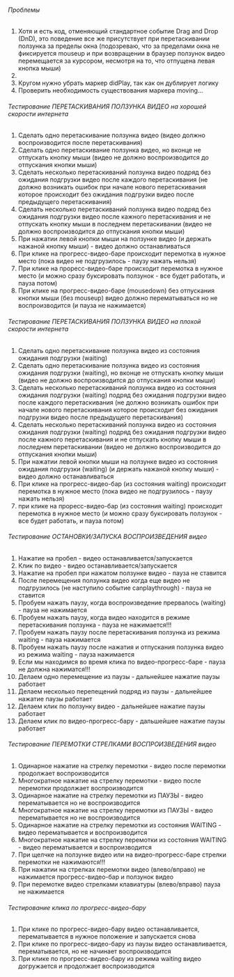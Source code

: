 ###### Проблемы
1. Хотя и есть код, отменяющий стандартное событие Drag and Drop (DnD), это поведение все же присутствует при перетаскивании ползунка за пределы окна (подозреваю, что за пределами окна не фиксируется mouseup и при возвращении в браузер ползунок видео перемещается за курсором, несмотря на то, что отпущена левая кнопка мыши)
2. 
3. Кругом нужно убрать маркер didPlay, так как он дублирует логику 
4. Проверить необходимость существования маркера moving...

###### Тестирование ПЕРЕТАСКИВАНИЯ ПОЛЗУНКА ВИДЕО на хорошей скорости интернета
1. Сделать одно перетаскивание ползунка видео (видео должно воспроизводится после перетаскивания)
2. Сделать одно перетаскивание ползунка видео, но вконце не отпускать кнопку мыши (видео не должно воспроизводится до отпускания кнопки мыши)
3. Сделать несколько перетаскиваний ползунка видео подряд без ожидания подгрузки видео после каждого перетаскивания (не должно возникать ошибок при начале нового перетаскивания которое происходит без ожидания подгрузки видео после предыдущего перетаскивания)
4. Сделать несколько перетаскиваний ползунка видео подряд без ожидания подгрузки видео после кажного перетаскивания и не отпускать кнопку мыши в последнем перетаскивании (видео не должно воспроизводится до отпускания кнопки мыши)
5. При нажатии левой кнопки мыши на ползунке видео (и держать нажаной кнопку мыши) - видео должно останавливаться
6. При клике на прогресс-видео-баре происходит перемотка в нужное место (пока видео не подгрузилось - паузу нажать нельзя)
7. При клике на проресс-видео-баре происходит перемотка в нужное место (и можно сразу буксировать ползунок - все будет работать, и пауза потом)
8. При клике на прогресс-видео-баре (mousedown) без отпускания кнопки мыши (без mouseup) видео должно перематываться но не воспроизводится (и пауза не нажимается)

###### Тестирование ПЕРЕТАСКИВАНИЯ ПОЛЗУНКА ВИДЕО на плохой скорости интернета
1. Сделать одно перетаскивание ползунка видео из состояния ожидания подгрузки (waiting)
2. Сделать одно перетаскивание ползунка видео из состояния ожидания подгрузки (waiting), но вконце не отпускать кнопку мыши (видео не должно воспроизводится до отпускания кнопки мыши)
3. Сделать несколько перетаскиваний ползунка видео из состояния ожидания подгрузки (waiting) подряд без ожидания подгрузки видео после каждого перетаскивания (не должно возникать ошибок при начале нового перетаскивания которое происходит без ожидания подгрузки видео после предыдущего перетаскивания)
4. Сделать несколько перетаскиваний ползунка видео из состояния ожидания подгрузки (waiting) подряд без ожидания подгрузки видео после кажного перетаскивания и не отпускать кнопку мыши в последнем перетаскивании (видео не должно воспроизводится до отпускания кнопки мыши)
5. При нажатии левой кнопки мыши на ползунке видео из состояния ожидания подгрузки (waiting) (и держать нажаной кнопку мыши) - видео должно останавливаться
6. При клике на прогресс-видео-бар (из состояния waiting) происходит перемотка в нужное место (пока видео не подгрузилось - паузу нажать нельзя)
7. при клике на проресс-видео-бар (из состояния waiting) происходит перемотка в нужное место (и можно сразу буксировать ползунок - все будет работать, и пауза потом)

###### Тестирование ОСТАНОВКИ/ЗАПУСКА ВОСПРОИЗВЕДЕНИЯ видео
1. Нажатие на пробел - видео останавливается/запускается
2. Клик по видео - видео останавливается/запускается
3. Нажатие на пробел при нажатом ползунке видео - пауза не ставится
4. После перемещения ползунка видео когда еще видео не подгрузилось (не наступило событие canplaythrough) - пауза не ставится
5. Пробуем нажать паузу, когда воспроизведение прервалось (waiting) - пауза не нажимается
6. Пробуем нажать паузу, когда видео находится в режиме перетаскивания ползунка - пауза не нажимается!!!
7. Пробуем нажать паузу после перетаскивания ползунка из режима waiting - пауза нажимается
8. Пробуем нажать паузу после нажатия и отпускания ползунка видео из режима waiting - пауза нажимается
9. Если мы находимся во время клика по видео-прогресс-баре - пауза не должна нажиматся!!!
10. Делаем одно перемещение из паузы - дальнейшее нажатие паузы работает
11. Делаем несколько перепещений подряд из паузы - дальнейшее нажатие паузы работает
12. Делаем клик по ползунку видео - дальнейшее нажатие паузы работает
13. Делаем клик по видео-прогресс-бару - дальшейшее нажатие паузы работает

###### Тестирование ПЕРЕМОТКИ СТРЕЛКАМИ ВОСПРОИЗВЕДЕНИЯ видео
1. Одинарное нажатие на стрелку перемотки - видео после перемотки продолжает воспроизводится
2. Многократное нажатие на стрелку перемотки - видео после перемотки продолжает воспроизводится
3. Одинарное нажатие на стрелку перемотки из ПАУЗЫ - видео перематывается но не воспроизводится
4. Многократное нажатие на стрелку перемотки из ПАУЗЫ - видео перематывается но не воспроизводится
5. Одинарное нажатие на стрелку перемотки из состояния WAITING - видео перематывается и воспроизводится
6. Многократное нажатие на стрелку перемотки из состояния WAITING - видео перематывается и воспроизводится
7. При щелчке на ползунке видео или на видео-прогресс-баре стрелки перемотки не нажимаются!!!
8. При нажатии на стрелках перемотки видео (влево/вправо) не нажимается прогресс-видео-бар и ползунок видео
9. При перемотке видео стрелками клавиатуры (влево/вправо) пауза не нажимается

###### Тестирование клика по прогресс-видео-бару
1. При клике по прогресс-видео-бару видео останавливается, перематывается в нужное положение и запускается снова
2. При клике по прогресс-видео-бару из паузы видео останавливается, перематывается, но не начинает воспроизводится
3. При клике по прогресс-видео-бару из режима waiting видео догружается и продолжает воспроизводится
